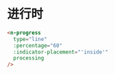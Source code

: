 # 进行时

```html
<n-progress
  type="line"
  :percentage="60"
  :indicator-placement="'inside'"
  processing
/>
```
